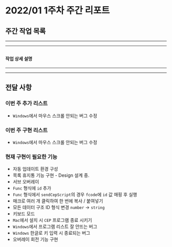 # 2022/01 1주차 주간 리포트

## 주간 작업 목록

---

---

##

#### 작업 상세 설명

---

---

## 전달 사항

### 이번 주 추가 리스트

- `Windows`에서 마우스 스크롤 안되는 버그 수정

### 이번 주 구현 리스트

- `Windows`에서 마우스 스크롤 안되는 버그 수정

### 현재 구현이 필요한 기능

- 자동 업데이트 환경 구성
- 목록 휴지통 기능 구현 - Design 설계 중.
- 서브 오버레이
- `Func` 형식에 `id` 추가
- `Func` 형식에서 `sendCepScript`의 경우 `fcode`에 `id` 값 매핑 후 실행
- 매크로 여러 개 클릭하여 한 번에 복사 / 붙여넣기
- 모든 데이터 구조 ID 형식 변경 `number` -> `string`
- 키보드 모드
- `Mac`에서 설치 시 `CEP` 프로그램 종료 시키기
- `Windows`에서 프로그램 리스트 잘 안뜨는 버그
- `Windows` 한글로 키 입력 시 종료되는 버그
- 오버레이 회전 기능 구현
